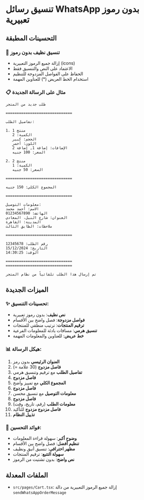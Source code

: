 # تنسيق رسائل WhatsApp بدون رموز تعبيرية

## التحسينات المطبقة

### 🎨 تنسيق نظيف بدون رموز
- إزالة جميع الرموز التعبيرية (icons)
- الاعتماد على النص والتنسيق فقط
- الحفاظ على الفواصل المزدوجة للتنظيم
- استخدام الخط العريض (*) للعناوين المهمة

### 📋 مثال على الرسالة الجديدة

```
طلب جديد من المتجر

==============================

تفاصيل الطلب:

1. منتج 1
   الكمية: 2
   الحجم: كبير
   اللون: أحمر
   الإضافات: إضافة 1, إضافة 2
   السعر: 100 جنيه

2. منتج 2
   الكمية: 1
   السعر: 50 جنيه

==============================

المجموع الكلي: 150 جنيه

==============================

معلومات التوصيل:
الاسم: أحمد محمد
الهاتف: 01234567890
العنوان: شارع النيل، المعادي
المدينة: القاهرة
ملاحظات: الطابق الثالث

==============================

رقم الطلب: 12345678
التاريخ: 15/12/2024
الوقت: 14:30:25

==============================
==============================

تم إرسال هذا الطلب تلقائياً من نظام المتجر
```

## الميزات الجديدة

### ✨ تحسينات التنسيق:
- **نص نظيف**: بدون رموز تعبيرية
- **فواصل مزدوجة**: فصل واضح بين الأقسام
- **ترقيم المنتجات**: ترتيب منطقي للمنتجات
- **تنسيق هرمي**: مسافات بادئة للمعلومات الفرعية
- **خط عريض**: للعناوين والمعلومات المهمة

### 📊 هيكل الرسالة:
1. **العنوان الرئيسي** بدون رمز
2. **فاصل مزدوج** (30 علامة =)
3. **تفاصيل الطلب** مع ترقيم وتنسيق هرمي
4. **فاصل مزدوج**
5. **المجموع الكلي** مع تمييز واضح
6. **فاصل مزدوج**
7. **معلومات التوصيل** مع تنسيق محسن
8. **فاصل مزدوج**
9. **معلومات الطلب** (رقم، تاريخ، وقت)
10. **فاصل مزدوج مزدوج** للتأكيد
11. **تذييل النظام**

### 🎯 فوائد التحسين:
- **وضوح أكبر**: سهولة قراءة المعلومات
- **تنظيم أفضل**: فصل واضح بين الأقسام
- **مظهر احترافي**: تنسيق أنيق ونظيف
- **سهولة التتبع**: ترقيم المنتجات
- **نص واضح**: بدون تشتيت من الرموز

## الملفات المعدلة
- `src/pages/Cart.tsx`: إزالة جميع الرموز التعبيرية من دالة `sendWhatsAppOrderMessage`

